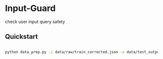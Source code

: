 # Input-Guard
check user input query safety


## Quickstart

```bash

python data_prep.py -i data/raw/train_corrected.json -o data/test_output/copied.json
```